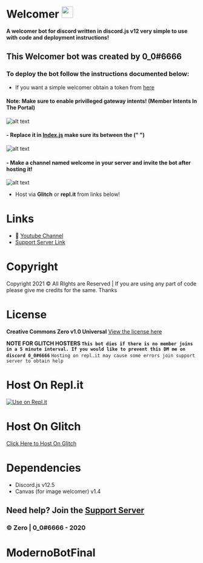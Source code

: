 # Welcomer <img src="https://raw.githubusercontent.com/MartinHeinz/MartinHeinz/master/wave.gif" width="30px">
**A welcomer bot for discord written in discord.js v12 very simple to use with code and deployment instructions!**
## **This Welcomer bot was created by 0_0#6666**

### To deploy the bot follow the instructions documented below:
- If you want a simple welcomer obtain a token from [here](https://discord.com/developers)
#### __Note__: Make sure to enable privilleged gateway intents! (Member Intents In The Portal)
![alt text](https://zerosnaps.cf/2faykzzg.gif)
#### - Replace it in [Index.js](https://github.com/ZeroDiscord/Welcomer/blob/main/Index.js) make sure its between the **(" ")**
![alt text](https://zerosnaps.cf/64os6q5i.gif)
#### - Make a channel named welcome in your server and invite the bot after hosting it!
![alt text](http://zerosnaps.cf/jc6q9d85.png)
- Host via **__Glitch__** or **__repl.it__** from links below!
# Links
- 🔗 [Youtube Channel](https://www.youtube.com/channel/UCF9E-xef9jL9QgziZRDHKKQ)
- [Support Server Link](https://discord.gg/ARu4hr6hJw)
# Copyright 
Copyright 2021 © All RIghts are Reserved | If you are using any part of code please give me credits for the same. Thanks

# License
**Creative Commons Zero v1.0 Universal**
[View the license here](https://github.com/ZeroDiscord/Welcomer/blob/main/LICENSE)

**NOTE FOR GLITCH HOSTERS 
``This bot dies if there is no member joins in a 5 minute interval. If you would like to prevent this DM me on discord 0_0#6666``**
``Hosting on repl.it may cause some errors join support server to obtain help``

# Host On Repl.it
[![Use on Repl.it](https://repl.it/badge/github/ZeroDiscord/EconomyBot)](https://repl.it/github/ZeroDiscord/Welcomer)
# Host On Glitch 
[Click Here to Host On Glitch](https://glitch.com/edit/#!/import/git?url=https://github.com/ZeroDiscord/Welcomer/)

# Dependencies 
- Discord.js v12.5
- Canvas (for image welcomer) v1.4
## Need help? Join the [Support Server](https://discord.gg/ARu4hr6hJw)

### © Zero | 0_0#6666 - 2020
# ModernoBotFinal
